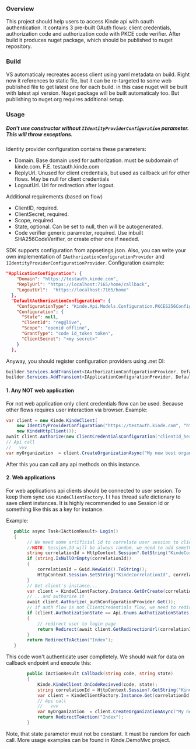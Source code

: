 ### Overview

This project should help users to access Kinde api with oauth authentication. It contains 3 pre-built OAuth flows: client credentials, authorization code and authorization code with PKCE code verifier. After build it produces nuget package, which should be published to nuget repository.

### Build

VS automaticaly recreates access client using yaml metadata on build. Right now it references to static file, but it can be re-targeted to some web published file to get latest one for each build. in this case nuget will be built with latest api version. Nuget package will be built automaticaly too. But publishing to nuget.org requires additional setup. 

### Usage

##### Don't use constructor without <code>IIdentityProviderConfiguration</code> parameter. This will throw exceptions.

Identity provider configuration contains these parameters:
- Domain. Base domain used for authorization. must be subdomain of kinde.com. F.E. testauth.kinde.com
- ReplyUrl. Unused for client credentials, but used as callback url for other flows. May be null for client credentials
- LogoutUrl. Url for redirection after logout.

Additional requirements (based on flow)
- ClientID, required.
- ClientSecret, required.
- Scope, required.
- State, optional. Can be set to null, then will be autogenerated.
- Code verifier generic parameter, required. Use inbuilt SHA256CodeVerifier, or create other one if needed. 

SDK supports configuration from appsetings.json. Also, you can write your own implementation of ```IAuthorizationConfigurationProvider``` and ```IIdentityProviderConfigurationProvider```. 
Configuration example:
```json
"ApplicationConfiguration": {
    "Domain": "https://testauth.kinde.com",
    "ReplyUrl": "https://localhost:7165/home/callback",
    "LogoutUrl":  "https://localhost:7165/home"
  },
  "DefaultAuthorizationConfiguration": {
    "ConfigurationType": "Kinde.Api.Models.Configuration.PKCES256Configutation",
    "Configuration": {
      "State": null,
      "ClientId": "reg@live",
      "Scope": "openid offline",
      "GrantType": "code id_token token",
      "ClientSecret": "<my secret>"
    }
  },
```

Anyway, you should register configuration providers using .net DI:
```csharp
builder.Services.AddTransient<IAuthorizationConfigurationProvider, DefaultAuthorizationConfigurationProvider>();
builder.Services.AddTransient<IApplicationConfigurationProvider, DefaultApplicationConfigurationProvider>();
```

#### 1. Any NOT web application

For not web application only client credentials flow can be used. Because other flows requires user interaction via browser. 
Example: <br>
```csharp
var client = new Kinde.KindeClient(
    new IdentityProviderConfiguration("https://testauth.kinde.com", "https://test.domain.com/callback", "https://test.domain.com/logout"), 
    new KindeHttpClient());
await client.Authorize(new ClientCredentialsConfiguration("clientId_here","openid offline any_other_scope", "client secret here"));
// Api call
//   vvv
var myOrganization  = client.CreateOrganizationAsync("My new best organization");
```

After this you can call any api methods on this instance.

#### 2. Web applications

For web applications api clients should be connected to user session. To keep them sync use <code>KindeClientFactory</code>. I t has thread safe dictionary to save client instances. It is highly recommended to use Session Id or something like this as a key for instance.

Example:<br>
```csharp
   public async Task<IActionResult> Login()
   {
        // We need some artificial id to correlate user session to client instance
        //NOTE: Session.Id will be always random, we need to add something to session to make it persistent. 
        string correlationId = HttpContext.Session?.GetString("KindeCorrelationId");
        if (string.IsNullOrEmpty(correlationId))
        {
            correlationId = Guid.NewGuid().ToString();
            HttpContext.Session.SetString("KindeCorrelationId", correlationId);
        }
        // Get client's instance...
        var client = KindeClientFactory.Instance.GetOrCreate(correlationId, _appConfigurationProvider.Get());
        // ...and authorize it
        await client.Authorize(_authConfigurationProvider.Get());
        // if auth flow is not ClientCredentials flow, we need to redirect user to another page
        if (client.AuthotizationState == Api.Enums.AuthotizationStates.UserActionsNeeded)
        {
            // redirect user to login page
            return Redirect(await client.GetRedirectionUrl(correlationId));
        }
        return RedirectToAction("Index");
   }
```

This code won't authenticate user complletely. We should wait for data on callback endpoint and execute this: <br>
```csharp
        public IActionResult Callback(string code, string state)
        {
            Kinde.KindeClient.OnCodeRecieved(code, state);
            string correlationId = HttpContext.Session?.GetString("KindeCorrelationId");
            var client = KindeClientFactory.Instance.Get(correlationId); //already authorized instance
            // Api call
            //   vvv
            var myOrganization  = client.CreateOrganizationAsync("My new best organization");
            return RedirectToAction("Index");
        }

```


Note, that state parameter must not be constant. It must be random for each call.
More usage examples can be found in Kinde.DemoMvc project.

